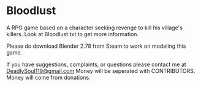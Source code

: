 # Bloodlust
A RPG game based on a character seeking revenge to kill his village's killers.
Look at Bloodlust.txt to get more information.

Please do download Blender 2.78 from Steam to work on modeling this game.

If you have suggestions, complaints, or questions please contact me at DeadlySoul119@gmail.com
Money will be seperated with CONTRIBUTORS. Money will come from donations.

